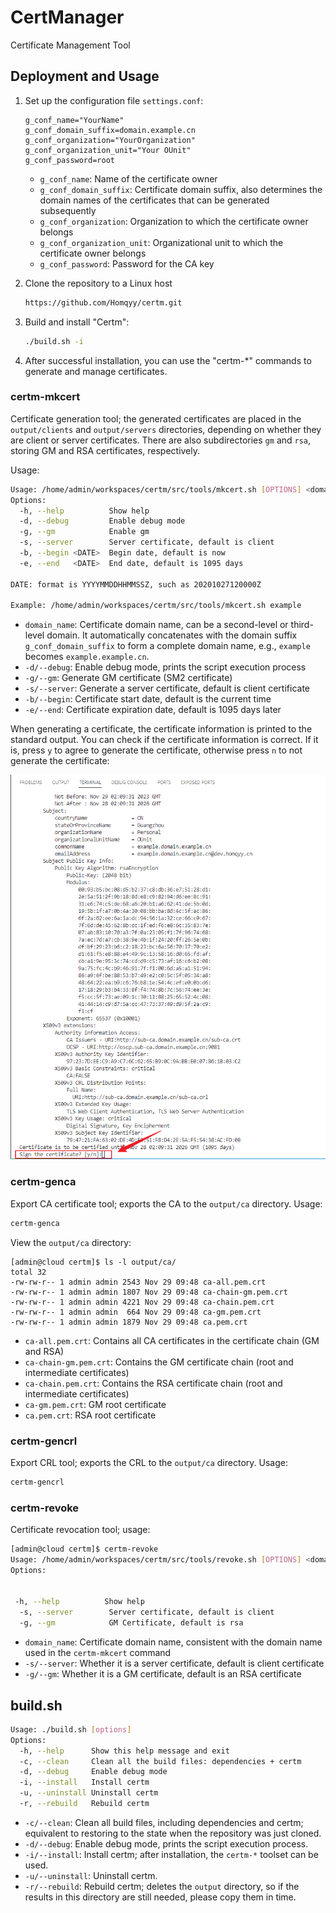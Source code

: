 # CertManager

Certificate Management Tool

## Deployment and Usage

1. Set up the configuration file `settings.conf`:

    ```text
    g_conf_name="YourName"
    g_conf_domain_suffix=domain.example.cn
    g_conf_organization="YourOrganization"
    g_conf_organization_unit="Your OUnit"
    g_conf_password=root
    ```

    - `g_conf_name`: Name of the certificate owner
    - `g_conf_domain_suffix`: Certificate domain suffix, also determines the domain names of the certificates that can be generated subsequently
    - `g_conf_organization`: Organization to which the certificate owner belongs
    - `g_conf_organization_unit`: Organizational unit to which the certificate owner belongs
    - `g_conf_password`: Password for the CA key

2. Clone the repository to a Linux host

    ```bash
    https://github.com/Homqyy/certm.git 
    ```

3. Build and install "Certm":

    ```bash
    ./build.sh -i
    ```

4. After successful installation, you can use the "certm-*" commands to generate and manage certificates.

### certm-mkcert

Certificate generation tool; the generated certificates are placed in the `output/clients` and `output/servers` directories, depending on whether they are client or server certificates. There are also subdirectories `gm` and `rsa`, storing GM and RSA certificates, respectively.

Usage:

```bash
Usage: /home/admin/workspaces/certm/src/tools/mkcert.sh [OPTIONS] <domain_name>
Options:
  -h, --help          Show help
  -d, --debug         Enable debug mode
  -g, --gm            Enable gm
  -s, --server        Server certificate, default is client
  -b, --begin <DATE>  Begin date, default is now
  -e, --end   <DATE>  End date, default is 1095 days

DATE: format is YYYYMMDDHHMMSSZ, such as 20201027120000Z

Example: /home/admin/workspaces/certm/src/tools/mkcert.sh example
```

- `domain_name`: Certificate domain name, can be a second-level or third-level domain. It automatically concatenates with the domain suffix `g_conf_domain_suffix` to form a complete domain name, e.g., `example` becomes `example.example.cn`.
- `-d/--debug`: Enable debug mode, prints the script execution process
- `-g/--gm`: Generate GM certificate (SM2 certificate)
- `-s/--server`: Generate a server certificate, default is client certificate
- `-b/--begin`: Certificate start date, default is the current time
- `-e/--end`: Certificate expiration date, default is 1095 days later

When generating a certificate, the certificate information is printed to the standard output. You can check if the certificate information is correct. If it is, press `y` to agree to generate the certificate, otherwise press `n` to not generate the certificate:

![mkcert-mkcert](docs/assets/certm-mkcert.png)

### certm-genca

Export CA certificate tool; exports the CA to the `output/ca` directory. Usage:

```bash
certm-genca
```

View the `output/ca` directory:

```text
[admin@cloud certm]$ ls -l output/ca/
total 32
-rw-rw-r-- 1 admin admin 2543 Nov 29 09:48 ca-all.pem.crt
-rw-rw-r-- 1 admin admin 1807 Nov 29 09:48 ca-chain-gm.pem.crt
-rw-rw-r-- 1 admin admin 4221 Nov 29 09:48 ca-chain.pem.crt
-rw-rw-r-- 1 admin admin  664 Nov 29 09:48 ca-gm.pem.crt
-rw-rw-r-- 1 admin admin 1879 Nov 29 09:48 ca.pem.crt
```

- `ca-all.pem.crt`: Contains all CA certificates in the certificate chain (GM and RSA)
- `ca-chain-gm.pem.crt`: Contains the GM certificate chain (root and intermediate certificates)
- `ca-chain.pem.crt`: Contains the RSA certificate chain (root and intermediate certificates)
- `ca-gm.pem.crt`: GM root certificate
- `ca.pem.crt`: RSA root certificate

### certm-gencrl

Export CRL tool; exports the CRL to the `output/ca` directory. Usage:

```bash
certm-gencrl
```

### certm-revoke

Certificate revocation tool; usage:

```bash
[admin@cloud certm]$ certm-revoke 
Usage: /home/admin/workspaces/certm/src/tools/revoke.sh [OPTIONS] <domain_name>
Options:
 

 -h, --help          Show help
  -s, --server        Server certificate, default is client
  -g, --gm            GM Certificate, default is rsa
```

- `domain_name`: Certificate domain name, consistent with the domain name used in the `certm-mkcert` command
- `-s/--server`: Whether it is a server certificate, default is client certificate
- `-g/--gm`: Whether it is a GM certificate, default is an RSA certificate

## build.sh

```bash
Usage: ./build.sh [options]
Options:
  -h, --help      Show this help message and exit
  -c, --clean     Clean all the build files: dependencies + certm
  -d, --debug     Enable debug mode
  -i, --install   Install certm
  -u, --uninstall Uninstall certm
  -r, --rebuild   Rebuild certm
```

- `-c/--clean`: Clean all build files, including dependencies and certm; equivalent to restoring to the state when the repository was just cloned.
- `-d/--debug`: Enable debug mode, prints the script execution process.
- `-i/--install`: Install certm; after installation, the `certm-*` toolset can be used.
- `-u/--uninstall`: Uninstall certm.
- `-r/--rebuild`: Rebuild certm; deletes the `output` directory, so if the results in this directory are still needed, please copy them in time.
